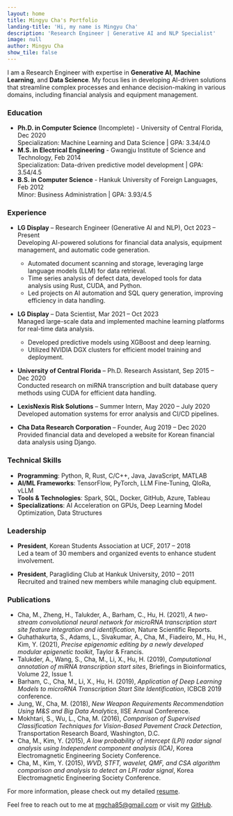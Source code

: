 ```yaml
---
layout: home
title: Mingyu Cha's Portfolio
landing-title: 'Hi, my name is Mingyu Cha'
description: 'Research Engineer | Generative AI and NLP Specialist'
image: null
author: Mingyu Cha
show_tile: false
---
```


I am a Research Engineer with expertise in **Generative AI**, **Machine Learning**, and **Data Science**. My focus lies in developing AI-driven solutions that streamline complex processes and enhance decision-making in various domains, including financial analysis and equipment management.

### Education
- **Ph.D. in Computer Science** (Incomplete) - University of Central Florida, Dec 2020  
  Specialization: Machine Learning and Data Science | GPA: 3.34/4.0
- **M.S. in Electrical Engineering** - Gwangju Institute of Science and Technology, Feb 2014  
  Specialization: Data-driven predictive model development | GPA: 3.54/4.5
- **B.S. in Computer Science** - Hankuk University of Foreign Languages, Feb 2012  
  Minor: Business Administration | GPA: 3.93/4.5

### Experience
- **LG Display** – Research Engineer (Generative AI and NLP), Oct 2023 – Present  
  Developing AI-powered solutions for financial data analysis, equipment management, and automatic code generation.  
  - Automated document scanning and storage, leveraging large language models (LLM) for data retrieval.
  - Time series analysis of defect data, developed tools for data analysis using Rust, CUDA, and Python.
  - Led projects on AI automation and SQL query generation, improving efficiency in data handling.
  
- **LG Display** – Data Scientist, Mar 2021 – Oct 2023  
  Managed large-scale data and implemented machine learning platforms for real-time data analysis.  
  - Developed predictive models using XGBoost and deep learning.
  - Utilized NVIDIA DGX clusters for efficient model training and deployment.

- **University of Central Florida** – Ph.D. Research Assistant, Sep 2015 – Dec 2020  
  Conducted research on miRNA transcription and built database query methods using CUDA for efficient data handling.

- **LexisNexis Risk Solutions** – Summer Intern, May 2020 – July 2020  
  Developed automation systems for error analysis and CI/CD pipelines.

- **Cha Data Research Corporation** – Founder, Aug 2019 – Dec 2020  
  Provided financial data and developed a website for Korean financial data analysis using Django.

### Technical Skills
- **Programming**: Python, R, Rust, C/C++, Java, JavaScript, MATLAB
- **AI/ML Frameworks**: TensorFlow, PyTorch, LLM Fine-Tuning, QloRa, vLLM
- **Tools & Technologies**: Spark, SQL, Docker, GitHub, Azure, Tableau
- **Specializations**: AI Acceleration on GPUs, Deep Learning Model Optimization, Data Structures

### Leadership
- **President**, Korean Students Association at UCF, 2017 – 2018  
  Led a team of 30 members and organized events to enhance student involvement.
  
- **President**, Paragliding Club at Hankuk University, 2010 – 2011  
  Recruited and trained new members while managing club equipment.

### Publications
- Cha, M., Zheng, H., Talukder, A., Barham, C., Hu, H. (2021), *A two-stream convolutional neural network for microRNA transcription start site feature integration and identification*, Nature Scientific Reports.
- Guhathakurta, S., Adams, L., Sivakumar, A., Cha, M., Fiadeiro, M., Hu, H., Kim, Y. (2021), *Precise epigenomic editing by a newly developed modular epigenetic toolkit*, Taylor & Francis.
- Talukder, A., Wang, S., Cha, M., Li, X., Hu, H. (2019), *Computational annotation of miRNA transcription start sites*, Briefings in Bioinformatics, Volume 22, Issue 1.
- Barham, C., Cha, M., Li, X., Hu, H. (2019), *Application of Deep Learning Models to microRNA Transcription Start Site Identification*, ICBCB 2019 conference.
- Jung, W., Cha, M. (2018), *New Weapon Requirements Recommendation Using M&S and Big Data Analytics*, IISE Annual Conference.
- Mokhtari, S., Wu, L., Cha, M. (2016), *Comparison of Supervised Classification Techniques for Vision-Based Pavement Crack Detection*, Transportation Research Board, Washington, D.C.
- Cha, M., Kim, Y. (2015), *A low probability of intercept (LPI) radar signal analysis using Independent component analysis (ICA)*, Korea Electromagnetic Engineering Society Conference.
- Cha, M., Kim, Y. (2015), *WVD, STFT, wavelet, QMF, and CSA algorithm comparison and analysis to detect an LPI radar signal*, Korea Electromagnetic Engineering Society Conference.


For more information, please check out my detailed [resume](/resume).

Feel free to reach out to me at [mgcha85@gmail.com](mailto:mgcha85@gmail.com) or visit my [GitHub](https://github.com/yourusername).
